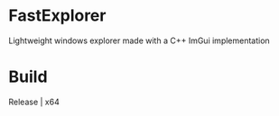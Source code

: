# FastExplorer
Lightweight windows explorer made with a C++ ImGui implementation

# Build
Release | x64
